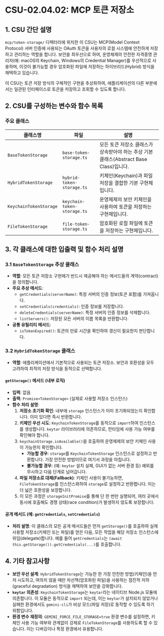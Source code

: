 # CSU-02.04.02: MCP 토큰 저장소

## 1. CSU 간단 설명

`mcp/token-storage/` 디렉터리에 위치한 이 CSU는 MCP(Model Context Protocol) 서버 인증에 사용되는 OAuth 토큰을 사용자의 로컬 시스템에 안전하게 저장하고 관리하는 역할을 합니다. 보안을 최우선으로 하여, 운영체제의 안전한 자격증명 관리자(예: macOS의 Keychain, Windows의 Credential Manager)를 우선적으로 사용하며, 이것이 불가능할 경우 암호화된 파일에 저장하는 하이브리드(Hybrid) 방식을 채택하고 있습니다.

이 CSU는 토큰 저장 방식의 구체적인 구현을 추상화하여, 애플리케이션의 다른 부분에서는 일관된 인터페이스로 토큰을 저장하고 조회할 수 있도록 합니다.

## 2. CSU를 구성하는 변수와 함수 목록

### 주요 클래스

| 클래스명               | 파일                        | 설명                                                                                   |
| ---------------------- | --------------------------- | -------------------------------------------------------------------------------------- |
| `BaseTokenStorage`     | `base-token-storage.ts`     | 모든 토큰 저장소 클래스가 상속받아야 하는 추상 기본 클래스(Abstract Base Class)입니다. |
| `HybridTokenStorage`   | `hybrid-token-storage.ts`   | 키체인(Keychain)과 파일 저장을 결합한 기본 구현체입니다.                               |
| `KeychainTokenStorage` | `keychain-token-storage.ts` | 운영체제의 보안 키체인을 사용하여 토큰을 저장하는 구현체입니다.                        |
| `FileTokenStorage`     | `file-token-storage.ts`     | 암호화된 로컬 파일에 토큰을 저장하는 구현체입니다.                                     |

## 3. 각 클래스에 대한 입출력 및 함수 처리 설명

### 3.1 `BaseTokenStorage` 추상 클래스

- **역할**: 모든 토큰 저장소 구현체가 반드시 제공해야 하는 메서드들의 계약(contract)을 정의합니다.
- **주요 추상 메서드**:
  - `getCredentials(serverName)`: 특정 서버의 인증 정보(토큰 포함)를 가져옵니다.
  - `setCredentials(credentials)`: 인증 정보를 저장합니다.
  - `deleteCredentials(serverName)`: 특정 서버의 인증 정보를 삭제합니다.
  - `listServers()`: 저장된 모든 서버의 이름 목록을 반환합니다.
- **공통 유틸리티 메서드**:
  - `isTokenExpired()`: 토큰의 만료 시간을 확인하여 갱신이 필요한지 판단합니다.

### 3.2 `HybridTokenStorage` 클래스

- **역할**: 애플리케이션에서 기본적으로 사용되는 토큰 저장소. 보안과 호환성을 모두 고려하여 최적의 저장 방식을 동적으로 선택합니다.

#### `getStorage()` 메서드 (내부 로직)

- **입력**: 없음
- **출력**: `Promise<TokenStorage>` (실제로 사용할 저장소 인스턴스)
- **함수 처리 설명**:
  1.  **저장소 초기화 확인**: 내부에 `storage` 인스턴스가 이미 초기화되었는지 확인합니다. 이미 있다면 즉시 반환합니다.
  2.  **키체인 우선 시도**: `KeychainTokenStorage`를 동적으로 `import`하여 인스턴스를 생성합니다. `keytar` 라이브러리에 의존하므로, 런타임에 사용 가능 여부를 확인해야 합니다.
  3.  `keychainStorage.isAvailable()`을 호출하여 운영체제의 보안 키체인 사용이 가능한지 확인합니다.
      - **가능할 경우**: `storage`를 `KeychainTokenStorage` 인스턴스로 설정하고 반환합니다. 가장 안전한 방법이므로 여기서 과정을 마칩니다.
      - **불가능할 경우**: (예: `keytar` 설치 실패, GUI가 없는 서버 환경 등) 예외를 무시하고 다음 단계로 넘어갑니다.
  4.  **파일 저장소로 대체(Fallback)**: 키체인 사용이 불가능하면, `FileTokenStorage`를 인스턴스화하여 `storage`로 설정하고 반환합니다. 이는 더 넓은 호환성을 보장합니다.
  5.  이 모든 과정은 `storageInitPromise`를 통해 단 한 번만 실행되어, 여러 곳에서 동시에 호출해도 경쟁 상태(race condition)가 발생하지 않도록 보장합니다.

#### 공개 메서드 (예: `getCredentials`, `setCredentials`)

- **처리 설명**: 이 클래스의 모든 공개 메서드들은 먼저 `getStorage()`를 호출하여 실제 사용할 저장소(키체인 또는 파일)를 얻은 다음, 모든 작업을 해당 저장소 인스턴스에 위임(delegate)합니다. 예를 들어 `getCredentials`는 `(await this.getStorage()).getCredentials(...)`를 호출합니다.

## 4. 기타 참고사항

- **보안 우선 설계**: `HybridTokenStorage`는 가능한 한 가장 안전한 방법(키체인)을 먼저 시도하고, 여의치 않을 때만 차선책(암호화된 파일)을 사용하는 점진적 저하(graceful degradation) 방식을 채택하여 보안을 강화합니다.
- **`keytar` 의존성**: `KeychainTokenStorage`는 `keytar`라는 네이티브 Node.js 모듈에 의존합니다. 이 모듈은 동적으로 `import` 되는데, 이는 `keytar`가 설치되지 않았거나 실패한 환경에서도 `gemini-cli`가 비상 모드(파일 저장)로 동작할 수 있도록 하기 위함입니다.
- **환경 변수 재정의**: `GEMINI_FORCE_FILE_STORAGE=true` 환경 변수를 설정하면, 키체인 사용 가능 여부와 관계없이 강제로 `FileTokenStorage`를 사용하도록 할 수 있습니다. 이는 디버깅이나 특정 환경에서 유용합니다.
